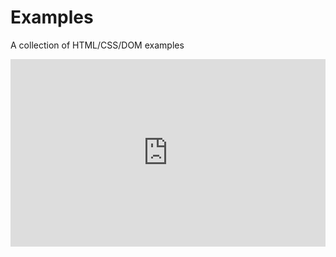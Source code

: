 Examples
========

A collection of HTML/CSS/DOM examples 

<iframe width="100%" height="300" src="http://jsfiddle.net/3BvbV/embedded/" allowfullscreen="allowfullscreen" frameborder="0"></iframe>
